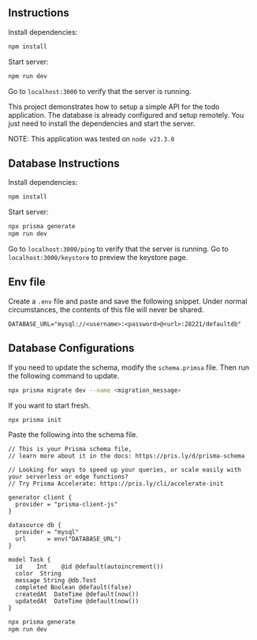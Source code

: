 ## Instructions

Install dependencies:

```bash
npm install
```

Start server:

```bash
npm run dev
```

Go to `localhost:3000` to verify that the server is running.



This project demonstrates how to setup a simple API for the todo application. The database is already configured and setup remotely. You just need to install the dependencies and start the server.

NOTE: This application was tested on `node v23.3.0`

## Database Instructions

Install dependencies:

```bash
npm install
```

Start server:

```bash
npx prisma generate
npm run dev
```

Go to `localhost:3000/ping` to verify that the server is running.
Go to `localhost:3000/keystore` to preview the keystore page.

## Env file

Create a `.env` file and paste and save the following snippet.
Under normal circumstances, the contents of this file will never be shared.

```
DATABASE_URL="mysql://<username>:<password>@<url>:28221/defaultdb"
```

## Database Configurations

If you need to update the schema, modify the `schema.primsa` file.
Then run the following command to update.

```bash
npx prisma migrate dev --name <migration_message>
```

If you want to start fresh.

```bash
npx prisma init
```

Paste the following into the schema file.

```
// This is your Prisma schema file,
// learn more about it in the docs: https://pris.ly/d/prisma-schema

// Looking for ways to speed up your queries, or scale easily with your serverless or edge functions?
// Try Prisma Accelerate: https://pris.ly/cli/accelerate-init

generator client {
  provider = "prisma-client-js"
}

datasource db {
  provider = "mysql"
  url      = env("DATABASE_URL")
}

model Task {
  id    Int    @id @default(autoincrement())
  color  String
  message String @db.Text
  completed Boolean @default(false)
  createdAt  DateTime @default(now())
  updatedAt  DateTime @default(now())
}
```

```bash
npx prisma generate
npm run dev
```